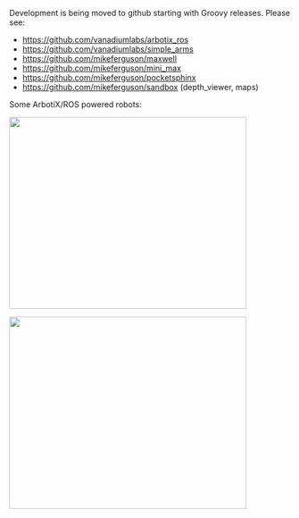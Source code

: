 Development is being moved to github starting with Groovy releases. Please see:

  * https://github.com/vanadiumlabs/arbotix_ros
  * https://github.com/vanadiumlabs/simple_arms
  * https://github.com/mikeferguson/maxwell
  * https://github.com/mikeferguson/mini_max
  * https://github.com/mikeferguson/pocketsphinx
  * https://github.com/mikeferguson/sandbox (depth\_viewer, maps)

Some ArbotiX/ROS powered robots:

<a href='http://www.youtube.com/watch?feature=player_embedded&v=SDk41lxjcfI' target='_blank'><img src='http://img.youtube.com/vi/SDk41lxjcfI/0.jpg' width='425' height=344 /></a>

<a href='http://www.youtube.com/watch?feature=player_embedded&v=6oDrO5EKU5w' target='_blank'><img src='http://img.youtube.com/vi/6oDrO5EKU5w/0.jpg' width='425' height=344 /></a>